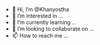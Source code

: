 - 👋 Hi, I’m @Khanyostha
- 👀 I’m interested in ...
- 🌱 I’m currently learning ...
- 💞️ I’m looking to collaborate on ...
- 📫 How to reach me ...

<!---
Khanyostha/Khanyostha is a ✨ special ✨ repository because its `README.md` (this file) appears on your GitHub profile.
You can click the Preview link to take a look at your changes.
--->
